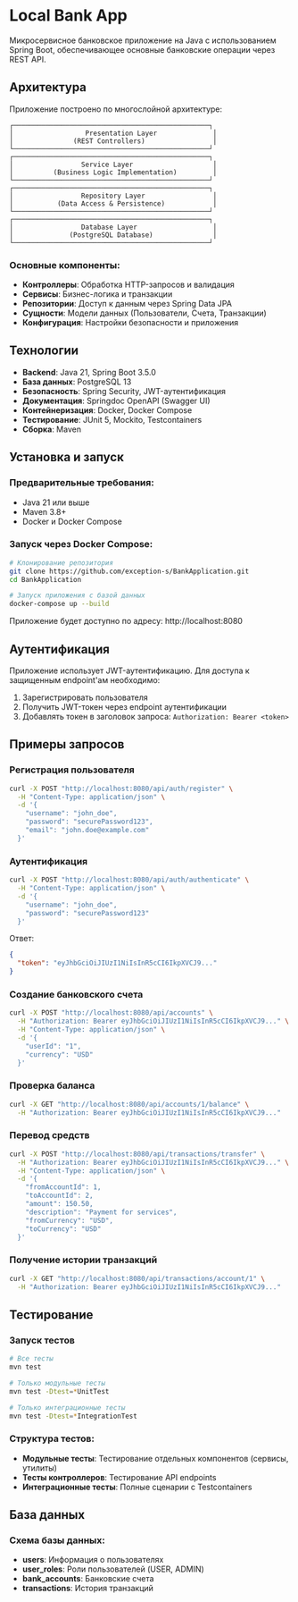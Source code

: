 # Local Bank App

Микросервисное банковское приложение на Java с использованием Spring Boot, обеспечивающее основные банковские операции через REST API.

## Архитектура

Приложение построено по многослойной архитектуре:

```
┌─────────────────────────────────────────────────┐
│                  Presentation Layer              │
│               (REST Controllers)                 │
└─────────────────────────────────────────────────┘
┌─────────────────────────────────────────────────┐
│                 Service Layer                    │
│          (Business Logic Implementation)         │
└─────────────────────────────────────────────────┘
┌─────────────────────────────────────────────────┐
│                 Repository Layer                 │
│           (Data Access & Persistence)            │
└─────────────────────────────────────────────────┘
┌─────────────────────────────────────────────────┐
│                 Database Layer                   │
│              (PostgreSQL Database)               │
└─────────────────────────────────────────────────┘
```

### Основные компоненты:
- **Контроллеры**: Обработка HTTP-запросов и валидация
- **Сервисы**: Бизнес-логика и транзакции
- **Репозитории**: Доступ к данным через Spring Data JPA
- **Сущности**: Модели данных (Пользователи, Счета, Транзакции)
- **Конфигурация**: Настройки безопасности и приложения

## Технологии

- **Backend**: Java 21, Spring Boot 3.5.0
- **База данных**: PostgreSQL 13
- **Безопасность**: Spring Security, JWT-аутентификация
- **Документация**: Springdoc OpenAPI (Swagger UI)
- **Контейнеризация**: Docker, Docker Compose
- **Тестирование**: JUnit 5, Mockito, Testcontainers
- **Сборка**: Maven

## Установка и запуск

### Предварительные требования:
- Java 21 или выше
- Maven 3.8+
- Docker и Docker Compose

### Запуск через Docker Compose:
```bash
# Клонирование репозитория
git clone https://github.com/exception-s/BankApplication.git
cd BankApplication

# Запуск приложения с базой данных
docker-compose up --build
```

Приложение будет доступно по адресу: http://localhost:8080

## Аутентификация

Приложение использует JWT-аутентификацию. Для доступа к защищенным endpoint'ам необходимо:
1. Зарегистрировать пользователя
2. Получить JWT-токен через endpoint аутентификации
3. Добавлять токен в заголовок запроса: `Authorization: Bearer <token>`

## Примеры запросов

### Регистрация пользователя
```bash
curl -X POST "http://localhost:8080/api/auth/register" \
  -H "Content-Type: application/json" \
  -d '{
    "username": "john_doe",
    "password": "securePassword123",
    "email": "john.doe@example.com"
  }'
```

### Аутентификация
```bash
curl -X POST "http://localhost:8080/api/auth/authenticate" \
  -H "Content-Type: application/json" \
  -d '{
    "username": "john_doe",
    "password": "securePassword123"
  }'
```

Ответ:
```json
{
  "token": "eyJhbGciOiJIUzI1NiIsInR5cCI6IkpXVCJ9..."
}
```

### Создание банковского счета
```bash
curl -X POST "http://localhost:8080/api/accounts" \
  -H "Authorization: Bearer eyJhbGciOiJIUzI1NiIsInR5cCI6IkpXVCJ9..." \
  -H "Content-Type: application/json" \
  -d '{
    "userId": "1",
    "currency": "USD"
  }'
```

### Проверка баланса
```bash
curl -X GET "http://localhost:8080/api/accounts/1/balance" \
  -H "Authorization: Bearer eyJhbGciOiJIUzI1NiIsInR5cCI6IkpXVCJ9..."
```

### Перевод средств
```bash
curl -X POST "http://localhost:8080/api/transactions/transfer" \
  -H "Authorization: Bearer eyJhbGciOiJIUzI1NiIsInR5cCI6IkpXVCJ9..." \
  -H "Content-Type: application/json" \
  -d '{
    "fromAccountId": 1,
    "toAccountId": 2,
    "amount": 150.50,
    "description": "Payment for services",
    "fromCurrency": "USD",
    "toCurrency": "USD"
  }'
```

### Получение истории транзакций
```bash
curl -X GET "http://localhost:8080/api/transactions/account/1" \
  -H "Authorization: Bearer eyJhbGciOiJIUzI1NiIsInR5cCI6IkpXVCJ9..."
```

## Тестирование

### Запуск тестов
```bash
# Все тесты
mvn test

# Только модульные тесты
mvn test -Dtest=*UnitTest

# Только интеграционные тесты
mvn test -Dtest=*IntegrationTest
```

### Структура тестов:
- **Модульные тесты**: Тестирование отдельных компонентов (сервисы, утилиты)
- **Тесты контроллеров**: Тестирование API endpoints
- **Интеграционные тесты**: Полные сценарии с Testcontainers


## База данных

### Схема базы данных:
- **users**: Информация о пользователях
- **user_roles**: Роли пользователей (USER, ADMIN)
- **bank_accounts**: Банковские счета
- **transactions**: История транзакций
